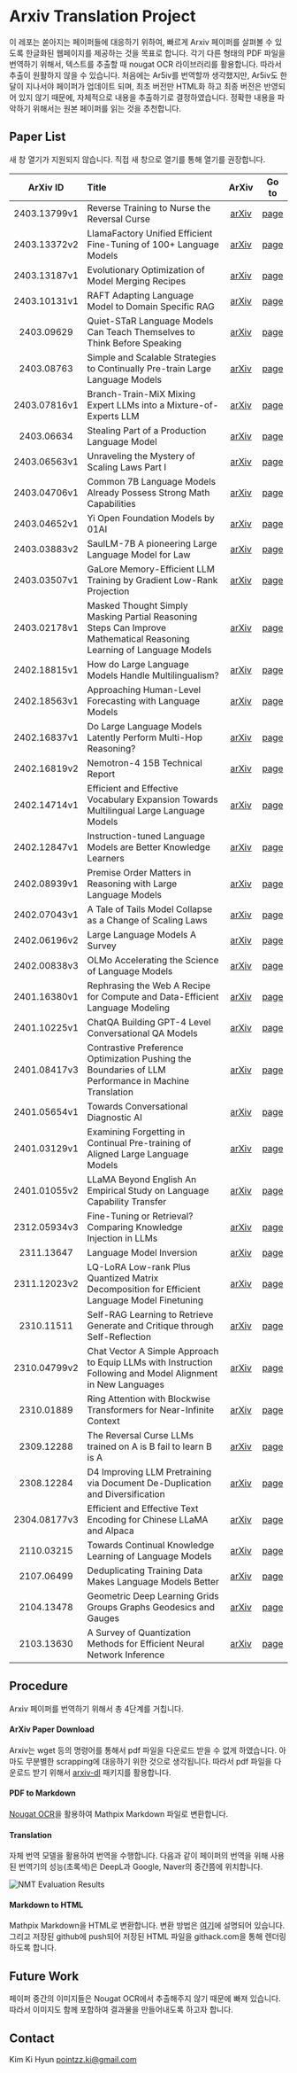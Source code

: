 # Arxiv Translation Project

이 레포는 쏟아지는 페이퍼들에 대응하기 위하여, 빠르게 Arxiv 페이퍼를 살펴볼 수 있도록 한글화된 웹페이지를 제공하는 것을 목표로 합니다.
각기 다른 형태의 PDF 파일을 번역하기 위해서, 텍스트를 추출할 때 nougat OCR 라이브러리를 활용합니다.
따라서 추출이 원활하지 않을 수 있습니다.
처음에는 Ar5iv를 번역할까 생각했지만, Ar5iv도 한달이 지나서야 페이퍼가 업데이트 되며, 최초 버전만 HTML화 하고 최종 버전은 반영되어 있지 않기 때문에, 자체적으로 내용을 추출하기로 결정하였습니다.
정확한 내용을 파악하기 위해서는 원본 페이퍼를 읽는 것을 추천합니다.

## Paper List

새 창 열기가 지원되지 않습니다. 직접 새 창으로 열기를 통해 열기를 권장합니다.

| ArXiv ID | Title | ArXiv | Go to |
|:---:|:---|:---:|:---:|
| 2403.13799v1 | Reverse Training to Nurse the Reversal Curse | [arXiv](https://arxiv.org/abs/2403.13799v1) | [page](https://github.com/kh-kim/arxiv-translator/tree/main/papers/2403.13799v1) |
| 2403.13372v2 | LlamaFactory Unified Efficient Fine-Tuning of 100+ Language Models | [arXiv](https://arxiv.org/abs/2403.13372v2) | [page](https://github.com/kh-kim/arxiv-translator/tree/main/papers/2403.13372v2) |
| 2403.13187v1 | Evolutionary Optimization of Model Merging Recipes | [arXiv](https://arxiv.org/abs/2403.13187v1) | [page](https://github.com/kh-kim/arxiv-translator/tree/main/papers/2403.13187v1) |
| 2403.10131v1 | RAFT Adapting Language Model to Domain Specific RAG | [arXiv](https://arxiv.org/abs/2403.10131v1) | [page](https://github.com/kh-kim/arxiv-translator/tree/main/papers/2403.10131v1) |
| 2403.09629 | Quiet-STaR Language Models Can Teach Themselves to Think Before Speaking | [arXiv](https://arxiv.org/abs/2403.09629) | [page](https://github.com/kh-kim/arxiv-translator/tree/main/papers/2403.09629) |
| 2403.08763 | Simple and Scalable Strategies to Continually Pre-train Large Language Models | [arXiv](https://arxiv.org/abs/2403.08763) | [page](https://github.com/kh-kim/arxiv-translator/tree/main/papers/2403.08763) |
| 2403.07816v1 | Branch-Train-MiX Mixing Expert LLMs into a Mixture-of-Experts LLM | [arXiv](https://arxiv.org/abs/2403.07816v1) | [page](https://github.com/kh-kim/arxiv-translator/tree/main/papers/2403.07816v1) |
| 2403.06634 | Stealing Part of a Production Language Model | [arXiv](https://arxiv.org/abs/2403.06634) | [page](https://github.com/kh-kim/arxiv-translator/tree/main/papers/2403.06634) |
| 2403.06563v1 | Unraveling the Mystery of Scaling Laws Part I | [arXiv](https://arxiv.org/abs/2403.06563v1) | [page](https://github.com/kh-kim/arxiv-translator/tree/main/papers/2403.06563v1) |
| 2403.04706v1 | Common 7B Language Models Already Possess Strong Math Capabilities | [arXiv](https://arxiv.org/abs/2403.04706v1) | [page](https://github.com/kh-kim/arxiv-translator/tree/main/papers/2403.04706v1) |
| 2403.04652v1 | Yi Open Foundation Models by 01AI | [arXiv](https://arxiv.org/abs/2403.04652v1) | [page](https://github.com/kh-kim/arxiv-translator/tree/main/papers/2403.04652v1) |
| 2403.03883v2 | SaulLM-7B A pioneering Large Language Model for Law | [arXiv](https://arxiv.org/abs/2403.03883v2) | [page](https://github.com/kh-kim/arxiv-translator/tree/main/papers/2403.03883v2) |
| 2403.03507v1 | GaLore Memory-Efficient LLM Training by Gradient Low-Rank Projection | [arXiv](https://arxiv.org/abs/2403.03507v1) | [page](https://github.com/kh-kim/arxiv-translator/tree/main/papers/2403.03507v1) |
| 2403.02178v1 | Masked Thought Simply Masking Partial Reasoning Steps Can Improve Mathematical Reasoning Learning of Language Models | [arXiv](https://arxiv.org/abs/2403.02178v1) | [page](https://github.com/kh-kim/arxiv-translator/tree/main/papers/2403.02178v1) |
| 2402.18815v1 | How do Large Language Models Handle Multilingualism? | [arXiv](https://arxiv.org/abs/2402.18815v1) | [page](https://github.com/kh-kim/arxiv-translator/tree/main/papers/2402.18815v1) |
| 2402.18563v1 | Approaching Human-Level Forecasting with Language Models | [arXiv](https://arxiv.org/abs/2402.18563v1) | [page](https://github.com/kh-kim/arxiv-translator/tree/main/papers/2402.18563v1) |
| 2402.16837v1 | Do Large Language Models Latently Perform Multi-Hop Reasoning? | [arXiv](https://arxiv.org/abs/2402.16837v1) | [page](https://github.com/kh-kim/arxiv-translator/tree/main/papers/2402.16837v1) |
| 2402.16819v2 | Nemotron-4 15B Technical Report | [arXiv](https://arxiv.org/abs/2402.16819v2) | [page](https://github.com/kh-kim/arxiv-translator/tree/main/papers/2402.16819v2) |
| 2402.14714v1 | Efficient and Effective Vocabulary Expansion Towards Multilingual Large Language Models | [arXiv](https://arxiv.org/abs/2402.14714v1) | [page](https://github.com/kh-kim/arxiv-translator/tree/main/papers/2402.14714v1) |
| 2402.12847v1 | Instruction-tuned Language Models are Better Knowledge Learners | [arXiv](https://arxiv.org/abs/2402.12847v1) | [page](https://github.com/kh-kim/arxiv-translator/tree/main/papers/2402.12847v1) |
| 2402.08939v1 | Premise Order Matters in Reasoning with Large Language Models | [arXiv](https://arxiv.org/abs/2402.08939v1) | [page](https://github.com/kh-kim/arxiv-translator/tree/main/papers/2402.08939v1) |
| 2402.07043v1 | A Tale of Tails Model Collapse as a Change of Scaling Laws | [arXiv](https://arxiv.org/abs/2402.07043v1) | [page](https://github.com/kh-kim/arxiv-translator/tree/main/papers/2402.07043v1) |
| 2402.06196v2 | Large Language Models A Survey | [arXiv](https://arxiv.org/abs/2402.06196v2) | [page](https://github.com/kh-kim/arxiv-translator/tree/main/papers/2402.06196v2) |
| 2402.00838v3 | OLMo Accelerating the Science of Language Models | [arXiv](https://arxiv.org/abs/2402.00838v3) | [page](https://github.com/kh-kim/arxiv-translator/tree/main/papers/2402.00838v3) |
| 2401.16380v1 | Rephrasing the Web A Recipe for Compute and Data-Efficient Language Modeling | [arXiv](https://arxiv.org/abs/2401.16380v1) | [page](https://github.com/kh-kim/arxiv-translator/tree/main/papers/2401.16380v1) |
| 2401.10225v1 | ChatQA Building GPT-4 Level Conversational QA Models | [arXiv](https://arxiv.org/abs/2401.10225v1) | [page](https://github.com/kh-kim/arxiv-translator/tree/main/papers/2401.10225v1) |
| 2401.08417v3 | Contrastive Preference Optimization Pushing the Boundaries of LLM Performance in Machine Translation | [arXiv](https://arxiv.org/abs/2401.08417v3) | [page](https://github.com/kh-kim/arxiv-translator/tree/main/papers/2401.08417v3) |
| 2401.05654v1 | Towards Conversational Diagnostic AI | [arXiv](https://arxiv.org/abs/2401.05654v1) | [page](https://github.com/kh-kim/arxiv-translator/tree/main/papers/2401.05654v1) |
| 2401.03129v1 | Examining Forgetting in Continual Pre-training of Aligned Large Language Models | [arXiv](https://arxiv.org/abs/2401.03129v1) | [page](https://github.com/kh-kim/arxiv-translator/tree/main/papers/2401.03129v1) |
| 2401.01055v2 | LLaMA Beyond English An Empirical Study on Language Capability Transfer | [arXiv](https://arxiv.org/abs/2401.01055v2) | [page](https://github.com/kh-kim/arxiv-translator/tree/main/papers/2401.01055v2) |
| 2312.05934v3 | Fine-Tuning or Retrieval? Comparing Knowledge Injection in LLMs | [arXiv](https://arxiv.org/abs/2312.05934v3) | [page](https://github.com/kh-kim/arxiv-translator/tree/main/papers/2312.05934v3) |
| 2311.13647 | Language Model Inversion | [arXiv](https://arxiv.org/abs/2311.13647) | [page](https://github.com/kh-kim/arxiv-translator/tree/main/papers/2311.13647) |
| 2311.12023v2 | LQ-LoRA Low-rank Plus Quantized Matrix Decomposition for Efficient Language Model Finetuning | [arXiv](https://arxiv.org/abs/2311.12023v2) | [page](https://github.com/kh-kim/arxiv-translator/tree/main/papers/2311.12023v2) |
| 2310.11511 | Self-RAG Learning to Retrieve Generate and Critique through Self-Reflection | [arXiv](https://arxiv.org/abs/2310.11511) | [page](https://github.com/kh-kim/arxiv-translator/tree/main/papers/2310.11511) |
| 2310.04799v2 | Chat Vector A Simple Approach to Equip LLMs with Instruction Following and Model Alignment in New Languages | [arXiv](https://arxiv.org/abs/2310.04799v2) | [page](https://github.com/kh-kim/arxiv-translator/tree/main/papers/2310.04799v2) |
| 2310.01889 | Ring Attention with Blockwise Transformers for Near-Infinite Context | [arXiv](https://arxiv.org/abs/2310.01889) | [page](https://github.com/kh-kim/arxiv-translator/tree/main/papers/2310.01889) |
| 2309.12288 | The Reversal Curse LLMs trained on A is B fail to learn B is A | [arXiv](https://arxiv.org/abs/2309.12288) | [page](https://github.com/kh-kim/arxiv-translator/tree/main/papers/2309.12288) |
| 2308.12284 | D4 Improving LLM Pretraining via Document De-Duplication and Diversification | [arXiv](https://arxiv.org/abs/2308.12284) | [page](https://github.com/kh-kim/arxiv-translator/tree/main/papers/2308.12284) |
| 2304.08177v3 | Efficient and Effective Text Encoding for Chinese LLaMA and Alpaca | [arXiv](https://arxiv.org/abs/2304.08177v3) | [page](https://github.com/kh-kim/arxiv-translator/tree/main/papers/2304.08177v3) |
| 2110.03215 | Towards Continual Knowledge Learning of Language Models | [arXiv](https://arxiv.org/abs/2110.03215) | [page](https://github.com/kh-kim/arxiv-translator/tree/main/papers/2110.03215) |
| 2107.06499 | Deduplicating Training Data Makes Language Models Better | [arXiv](https://arxiv.org/abs/2107.06499) | [page](https://github.com/kh-kim/arxiv-translator/tree/main/papers/2107.06499) |
| 2104.13478 | Geometric Deep Learning Grids Groups Graphs Geodesics and Gauges | [arXiv](https://arxiv.org/abs/2104.13478) | [page](https://github.com/kh-kim/arxiv-translator/tree/main/papers/2104.13478) |
| 2103.13630 | A Survey of Quantization Methods for Efficient Neural Network Inference | [arXiv](https://arxiv.org/abs/2103.13630) | [page](https://github.com/kh-kim/arxiv-translator/tree/main/papers/2103.13630) |

## Procedure

Arxiv 페이퍼를 번역하기 위해서 총 4단계를 거칩니다.

#### ArXiv Paper Download

Arxiv는 wget 등의 명령어를 통해서 pdf 파일을 다운로드 받을 수 없게 하였습니다.
아마도 무분별한 scrapping에 대응하기 위한 것으로 생각됩니다.
따라서 pdf 파일을 다운로드 받기 위해서 [arxiv-dl](https://pypi.org/project/arxiv-dl/) 패키지를 활용합니다.

#### PDF to Markdown

[Nougat OCR](https://github.com/facebookresearch/nougat)을 활용하여 Mathpix Markdown 파일로 변환합니다.

#### Translation

자체 번역 모델을 활용하여 번역을 수행합니다.
다음과 같이 페이퍼의 번역을 위해 사용된 번역기의 성능(초록색)은 DeepL과 Google, Naver의 중간쯤에 위치합니다.

![NMT Evaluation Results](assets/nmt_eval.png)

#### Markdown to HTML

Mathpix Markdown을 HTML로 변환합니다.
변환 방법은 [여기](https://github.com/Mathpix/mathpix-markdown-it/tree/master?tab=readme-ov-file#using-mathpix-markdown-it-in-web-browsers)에 설명되어 있습니다.
그리고 저장된 github에 push되어 저장된 HTML 파일을 githack.com을 통해 렌더링하도록 합니다.

## Future Work

페이퍼 중간의 이미지들은 Nougat OCR에서 추출해주지 않기 때문에 빠져 있습니다.
따라서 이미지도 함께 포함하여 결과물을 만들어내도록 하고자 합니다.

## Contact

Kim Ki Hyun
pointzz.ki@gmail.com